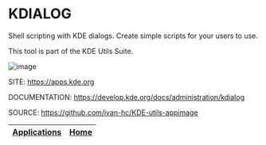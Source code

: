 # KDIALOG

 Shell scripting with KDE dialogs. Create simple scripts for your users to use.

 This tool is part of the KDE Utils Suite.

 ![image](https://develop.kde.org/docs/administration/kdialog/password.png)

 SITE: https://apps.kde.org
 
 DOCUMENTATION: https://develop.kde.org/docs/administration/kdialog

 SOURCE: https://github.com/ivan-hc/KDE-utils-appimage

 | [Applications](https://portable-linux-apps.github.io/apps.html) | [Home](https://portable-linux-apps.github.io)
 | --- | --- |
